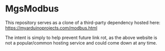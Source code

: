 # MgsModbus
This repository serves as a clone of a third-party dependency
hosted here: https://myarduinoprojects.com/modbus.html

The intent is simply to help prevent future link rot, as the above
website is not a popular/common hosting service and could come down
at any time.